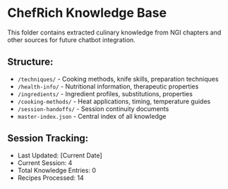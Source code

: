 # ChefRich Knowledge Base

This folder contains extracted culinary knowledge from NGI chapters and other sources for future chatbot integration.

## Structure:
- `/techniques/` - Cooking methods, knife skills, preparation techniques
- `/health-info/` - Nutritional information, therapeutic properties
- `/ingredients/` - Ingredient profiles, substitutions, properties  
- `/cooking-methods/` - Heat applications, timing, temperature guides
- `/session-handoffs/` - Session continuity documents
- `master-index.json` - Central index of all knowledge

## Session Tracking:
- Last Updated: [Current Date]
- Current Session: 4
- Total Knowledge Entries: 0
- Recipes Processed: 14

